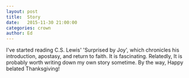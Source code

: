 ```yaml
---
layout: post
title:  Story
date:   2015-11-30 21:00:00
categories: crown
author: Ed
---
```


I've started reading C.S. Lewis' 'Surprised by Joy', which chronicles his introduction, apostasy, and return to faith. It is fascinating. Relatedly, It is probably worth writing down my own story sometime. By the way, Happy belated Thanksgiving!
